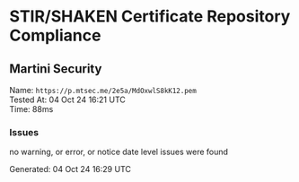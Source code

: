 # STIR/SHAKEN Certificate Repository Compliance

## Martini Security

Name: `https://p.mtsec.me/2e5a/MdOxwlS8kK12.pem`\
Tested At: 04 Oct 24 16:21 UTC\
Time: 88ms

### Issues

no warning, or error, or notice date level issues were found

Generated: 04 Oct 24 16:29 UTC